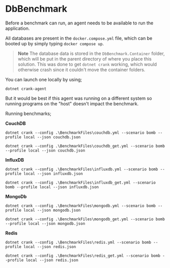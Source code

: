 # DbBenchmark

Before a benchmark can run, an agent needs to be available to run the application.

All databases are present in the `docker.compose.yml` file, which can be booted up by simply typing `docker compose up`.

> **Note**
> The database data is stored in the `DbBenchmark.Container` folder, which will be put in the parent directory of where
> you place this solution.
> This was done to get `dotnet crank` working, which would otherwise crash since it couldn't move the container folders.

You can launch one locally by using;

```shell
dotnet crank-agent 
```

But it would be best if this agent was running on a different system so running programs on the "host" doesn't impact
the benchmark.

Running benchmarks;

**CouchDB**

```shell
dotnet crank --config .\BenchmarkFiles\couchdb.yml --scenario bomb --profile local --json couchdb.json
```
```shell
dotnet crank --config .\BenchmarkFiles\couchdb_get.yml --scenario bomb --profile local --json couchdb.json
```

**InfluxDB**

```shell
dotnet crank --config .\BenchmarkFiles\influxdb.yml --scenario bomb --profile local --json influxdb.json
```
```shell
dotnet crank --config .\BenchmarkFiles\influxdb_get.yml --scenario bomb --profile local --json influxdb.json
```

**MongoDb**

```shell
dotnet crank --config .\BenchmarkFiles\mongodb.yml --scenario bomb --profile local --json mongodb.json
```
```shell
dotnet crank --config .\BenchmarkFiles\mongodb_get.yml --scenario bomb --profile local --json mongodb.json
```

**Redis**

```shell
dotnet crank --config .\BenchmarkFiles\redis.yml --scenario bomb --profile local --json redis.json
```
```shell
dotnet crank --config .\BenchmarkFiles\redis_get.yml --scenario bomb --profile local --json redis.json
```
